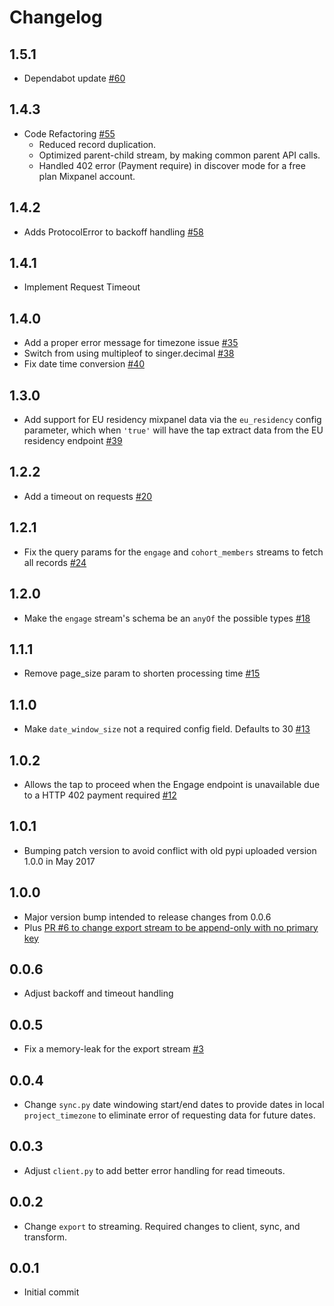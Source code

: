 # Changelog

## 1.5.1
  * Dependabot update [#60](https://github.com/singer-io/tap-mixpanel/pull/60)

## 1.4.3
  * Code Refactoring [#55](https://github.com/singer-io/tap-mixpanel/pull/55) 
    * Reduced record duplication.
    * Optimized parent-child stream, by making common parent API calls.
    * Handled 402 error (Payment require) in discover mode for a free plan Mixpanel account.

## 1.4.2
  * Adds ProtocolError to backoff handling [#58](https://github.com/singer-io/tap-mixpanel/pull/58)

## 1.4.1
  * Implement Request Timeout

## 1.4.0
  * Add a proper error message for timezone issue [#35](https://github.com/singer-io/tap-mixpanel/pull/35)
  * Switch from using multipleof to singer.decimal [#38]( https://github.com/singer-io/tap-mixpanel/pull/38)
  * Fix date time conversion [#40](https://github.com/singer-io/tap-mixpanel/pull/40)

## 1.3.0
  * Add support for EU residency mixpanel data via the `eu_residency` config parameter, which when `'true'` will have the tap extract data from the EU residency endpoint [#39](https://github.com/singer-io/tap-mixpanel/pull/39)

## 1.2.2
  * Add a timeout on requests [#20](https://github.com/singer-io/tap-mixpanel/pull/20)

## 1.2.1
  * Fix the query params for the `engage` and `cohort_members` streams to fetch all records [#24](https://github.com/singer-io/tap-mixpanel/pull/24)

## 1.2.0
  * Make the `engage` stream's schema be an `anyOf` the possible types [#18](https://github.com/singer-io/tap-mixpanel/pull/18)

## 1.1.1
  * Remove page_size param to shorten processing time [#15](https://github.com/singer-io/tap-mixpanel/pull/15)

## 1.1.0
  * Make `date_window_size` not a required config field. Defaults to 30 [#13](https://github.com/singer-io/tap-mixpanel/pull/13)

## 1.0.2
  * Allows the tap to proceed when the Engage endpoint is unavailable due to a HTTP 402 payment required [#12](https://github.com/singer-io/tap-mixpanel/pull/12)

## 1.0.1
  * Bumping patch version to avoid conflict with old pypi uploaded version 1.0.0 in May 2017

## 1.0.0
  * Major version bump intended to release changes from 0.0.6
  * Plus [PR #6 to change export stream to be append-only with no primary key](https://github.com/singer-io/tap-mixpanel/pull/6)

## 0.0.6
  * Adjust backoff and timeout handling

## 0.0.5
  * Fix a memory-leak for the export stream [#3](https://github.com/singer-io/tap-mixpanel/pull/3)

## 0.0.4
  * Change `sync.py` date windowing start/end dates to provide dates in local `project_timezone` to eliminate error of requesting data for future dates.

## 0.0.3
  * Adjust `client.py` to add better error handling for read timeouts.

## 0.0.2
  * Change `export` to streaming. Required changes to client, sync, and transform.

## 0.0.1
  * Initial commit